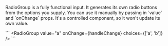 RadioGroup is a fully functional input. It generates its own radio buttons from the options you supply. You can use it manually by passing in \`value\` and \`onChange\` props. It's a controlled component, so it won\'t update its own value.

\`\`\`
<RadioGroup value="a" onChange={handleChange} choices={['a', 'b']} />
\`\`\`
